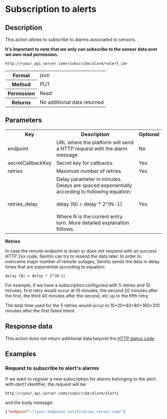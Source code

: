 Subscription to alerts
======================

## Description

This action allows to subscribe to alarms associated to sensors.

**It's important to note that we only can subscribe to the sensor data over we own read permission.**

```
http://<your_api_server.com>/subscribe/alarm/<alert_id>
```

<table>
	<tbody>
		<tr>
			<th>Format</th>
			<td>json</td>
		</tr>
		<tr>
			<th>Method</th>
			<td>PUT</td>
		</tr>
		<tr>
			<th>Permission</th>
			<td>Read</td>
		</tr>
		<tr>
			<th>Returns</th>
			<td>No additional data returned</td>
		</tr>
	</tbody>
</table>

## Parameters

<table>
	<tbody>
		<tr>
			<th>Key</th>
			<th>Description</th>
			<th>Optional</th>
		</tr>
		<tr>
			<td>endpoint</td>
			<td>URL where the platform will send a HTTP request with the alarm message</td>
			<td>No</td>
		</tr>
		<tr>
			<td>secretCallbackKey</td>
			<td>Secret key for callbacks</td>
			<td>Yes</td>
		</tr>
		<tr>
			<td>retries</td>
			<td>Maximum number of retries</td>
			<td>Yes</td>
		</tr>
		<tr>
			<td>retries_delay</td>
			<td>Delay parameter in minutes. Delays are spaced exponentially according to following equation:<br>
				<br>delay (N) = delay * 2^(N-1)<br>
				<br>Where N is the current entry turn. More detailed explanation follows.
			</td>
			<td>Yes&nbsp;</td>
		</tr>
	</tbody>
</table> 

**Retries**

In case the remote endpoint is down or does not respond with an success HTTP 2xx code, Sentilo can try to resend the data later. In order to overcome major number of remote outages, Sentilo sends the data in delay times that are exponential according to equation:

```
delay (N) = delay * 2^(N-1)
```

For example, if we have a subscription configured with 5 retries and 10 minutes, first retry would occur at 10 minutes, the second 20 minutes after the first, the third 40 minutes after the second, etc up to the fifth retry.

The total time used for the 5 retries would occur in 10+20+40+80+160=310 minutes after the first failed intent.

## Response data

This action does not return additional data beyond the [HTTP status code](../../general_model#reply).


## Examples

### Request to subscribe to alert's alarms

If we want to register a new subscription for alarms belonging to the alert with <em>alert1</em> identifier, the request will be:

```
http://<your_api_server.com>/subscribe/alarm/alert1
```

and the body message:

```json
{"endpoint":"<your_endpoint_notification_server.com>"}
```
